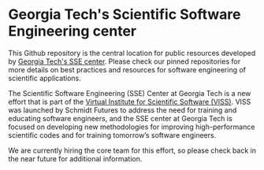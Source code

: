 # Georgia Tech's Scientific Software Engineering center

This Github repository is the central location for public resources developed by [Georgia Tech's SSE center](https://ssecenter.cc.gatech.edu/). Please check our pinned repositories for more details on best practices and resources for software engineering of scientific applications.

The Scientific Software Engineering (SSE) Center at Georgia Tech is a new effort that is part of the [Virtual Institute for Scientific Software (VISS)](https://www.schmidtfutures.com/our-work/virtual-institute-for-scientific-software/). VISS was launched by Schmidt Futures to address the need for training and educating software engineers, and the SSE center at Georgia Tech is focused on developing new methodologies for improving high-performance scientific codes and for training tomorrow’s software engineers.

We are currently hiring the core team for this effort, so please check back in the near future for additional information.  

